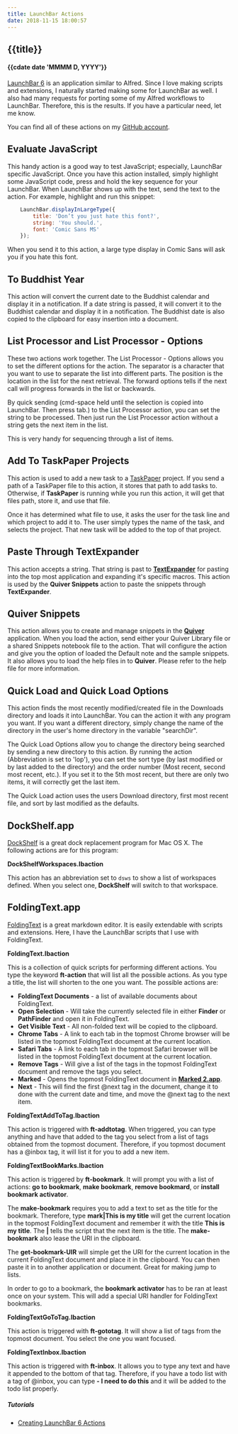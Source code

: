 ```yaml
---
title: LaunchBar Actions
date: 2018-11-15 18:00:57
---
```

## {{title}}
#### {{cdate date 'MMMM D, YYYY'}}


[LaunchBar 6](http://www.obdev.at/) is an application similar to Alfred. Since I love making scripts and extensions, I naturally started making some for LaunchBar as well. I also had many requests for porting some of my Alfred workflows to LaunchBar. Therefore, this is the results. If you have a particular need, let me know.

You can find all of these actions on my [GitHub account](https://github.com/raguay/MyLaunchBarActions).

Evaluate JavaScript
---

This handy action is a good way to test JavaScript; especially, LaunchBar specific JavaScript. Once you have this action installed, simply highlight some JavaScript code, press and hold the key sequence for your LaunchBar. When LaunchBar shows up with the text, send the text to the action. For example, highlight and run this snippet:

```javascript
    LaunchBar.displayInLargeType({
        title: 'Don’t you just hate this font?',
        string: 'You should.',
        font: 'Comic Sans MS'
    });
```

When you send it to this action, a large type display in Comic Sans will ask you if you hate this font.

To Buddhist Year
---

This action will convert the current date to the Buddhist calendar and display it in a notification. If a date string is passed, it will convert it to the Buddhist calendar and display it in a notification. The Buddhist date is also copied to the clipboard for easy insertion into a document.

List Processor and List Processor - Options
---

These two actions work together. The List Processor - Options allows you to set the different options for the action. The separator is a character that you want to use to separate the list into different parts. The position is the location in the list for the next retrieval. The forward options tells if the next call will progress forwards in the list or backwards.

By quick sending (cmd-space held until the selection is copied into LaunchBar. Then press tab.) to the List Processor action, you can set the string to be processed. Then just run the List Processor action without a string gets the next item in the list.

This is very handy for sequencing through a list of items.

Add To TaskPaper Projects
---

This action is used to add a new task to a [TaskPaper](https://www.taskpaper.com/) project. If you send a path of a TaskPaper file to this action, it stores that path to add tasks to. Otherwise, if **TaskPaper** is running while you run this action, it will get that files path, store it, and use that file.

Once it has determined what file to use, it asks the user for the task line and which project to add it to. The user simply types the name of the task, and selects the project. That new task will be added to the top of that project.


Paste Through TextExpander
---

This action accepts a string. That string is past to **[TextExpander](https://smilesoftware.com/textexpander)** for pasting into the top most application and expanding it's specific macros. This action is used by the **Quiver Snippets** action to paste the snippets through **TextExpander**.

Quiver Snippets
---

This action allows you to create and manage snippets in the **[Quiver](http://happenapps.com/#quiver)** application. When you load the action, send either your Quiver Library file or a shared Snippets notebook file to the action. That will configure the action and give you the option of loaded the Default note and the sample snippets. It also allows you to load the help files in to **Quiver**. Please refer to the help file for more information.

Quick Load and Quick Load Options
---

This action finds the most recently modified/created file in the Downloads directory and loads it into LaunchBar. You can the action it with any program you want. If you want a different directory, simply change the name of the directory in the user's home directory in the variable "searchDir".

The Quick Load Options allow you to change the directory being searched by sending a new directory to this action. By running the action (Abbreviation is set to 'lop'), you can set the sort type (by last modified or by last added to the directory) and the order number (Most recent, second most recent, etc.). If you set it to the 5th most recent, but there are only two items, it will correctly get the last item.

The Quick Load action uses the users Download directory, first most recent file, and sort by last modified as the defaults.


DockShelf.app
---

[DockShelf](http://www.thealchemistguild.com/dockshelf/) is a great dock replacement program for Mac OS X. The following actions are for this program:

**DockShelfWorkspaces.lbaction**

This action has an abbreviation set to `dsws` to show a list of workspaces defined. When you select one, **DockShelf** will switch to that workspace.

FoldingText.app
---

[FoldingText](http://foldingtext.com) is a great markdown editor. It is easily extendable with scripts and extensions. Here, I have the LaunchBar scripts that I use with FoldingText.

**FoldingText.lbaction**

This is a collection of quick scripts for performing different actions. You type the keyword **ft-action** that will list all the possible actions. As you type a title, the list will shorten to the one you want. The possible actions are:

- **FoldingText Documents** - a list of available documents about FoldingText.
- **Open Selection** - Will take the currently selected file in either **Finder** or **PathFinder** and open it in FoldingText.
- **Get Visible Text** - All non-folded text will be copied to the clipboard.
- **Chrome Tabs** - A link to each tab in the topmost Chrome browser will be listed in the topmost FoldingText document at the current location.
- **Safari Tabs** - A link to each tab in the topmost Safari browser will be listed in the topmost FoldingText document at the current location.
- **Remove Tags** - Will give a list of the tags in the topmost FoldingText document and remove the tags you select.
- **Marked** - Opens the topmost FoldingText document in **[Marked 2.app](http://marked2app.com/)**.
- **Next** - This will find the first @next tag in the document, change it to done with the current date and time, and move the @next tag to the next item.

**FoldingTextAddToTag.lbaction**

This action is triggered with **ft-addtotag**. When triggered, you can type anything and have that added to the tag you select from a list of tags obtained from the topmost document. Therefore, if you topmost document has a @inbox tag, it will list it for you to add a new item.

**FoldingTextBookMarks.lbaction**

This action is triggered by **ft-bookmark**. It will prompt you with a list of actions: **go to bookmark**, **make bookmark**, **remove bookmard**, or **install bookmark activator**.

The **make-bookmark** requires you to add a text to set as the title for the bookmark. Therefore, type **mark|This is my title** will get the current location in the topmost FoldingText document and remember it with the title **This is my title**. The **|** tells the script that the next item is the title. The **make-bookmark** also lease the URI in the clipboard.

The **get-bookmark-UIR** will simple get the URI for the current location in the current FoldingText document and place it in the clipboard. You can then paste it in to another application or document. Great for making jump to lists.

In order to go to a bookmark, the **bookmark activator** has to be ran at least once on your system. This will add a special URI handler for FoldingText bookmarks.

**FoldingTextGoToTag.lbaction**

This action is triggered with **ft-gototag**. It will show a list of tags from the topmost document. You select the one you want focused.

**FoldingTextInbox.lbaction**

This action is triggered with **ft-inbox**. It allows you to type any text and have it appended to the bottom of that tag. Therefore, if you have a todo list with a tag of @inbox, you can type **- I need to do this** and it will be added to the todo list properly.

##### Tutorials

- [Creating LaunchBar 6 Actions](http://computers.tutsplus.com/tutorials/creating-launchbar-6-actions--cms-22733)


